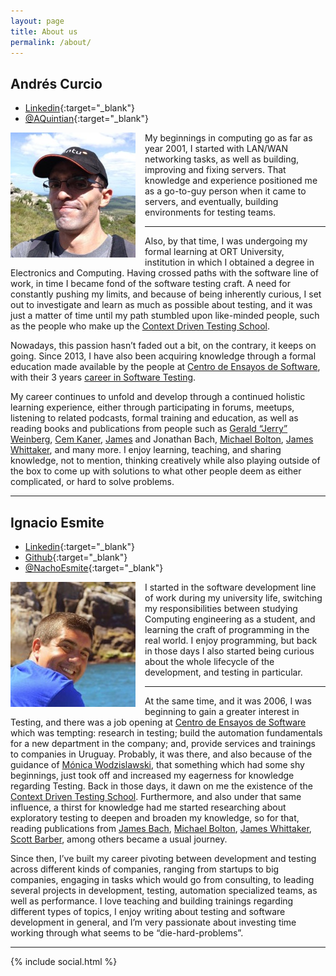 ```yaml
---
layout: page
title: About us
permalink: /about/
---
```


## Andrés Curcio

- [Linkedin](https://www.linkedin.com/in/andrescurcio){:target="_blank"}
- [@AQuintian](https://twitter.com/AQuintian){:target="_blank"}

<img style="float: left; margin-right:15px;" src="/assets/media/curcio.jpg">

My beginnings in computing go as far as year 2001, I started with LAN/WAN networking tasks, as well as building, improving and fixing servers. That knowledge and experience positioned me as a go-to-guy person when it came to servers, and eventually, building environments for testing teams.

---
Also, by that time, I was undergoing my formal learning at ORT University, institution in which I obtained a degree in Electronics and Computing. Having crossed paths with the software line of work, in time I became fond of the software testing craft. A need for constantly pushing my limits, and because of being inherently curious, I set out to investigate and learn as much as possible about testing, and it was just a matter of time until my path stumbled upon like-minded people, such as the people who make up the [Context Driven Testing School](http://context-driven-testing.com/).

Nowadays, this passion hasn’t faded out a bit, on the contrary, it keeps on going. Since 2013, I have also been acquiring knowledge through a formal education made available by the people at [Centro de Ensayos de Software](http://ces.com.uy/), with their 3 years [career in Software Testing](http://www.ces.com.uy/index.php/carrera-de-testing).

My career continues to unfold and develop through a continued holistic learning experience, either through participating in forums, meetups, listening to related podcasts, formal training and education, as well as reading books and publications from people such as [Gerald “Jerry” Weinberg](https://twitter.com/jerryweinberg), [Cem Kaner](https://twitter.com/drcemkaner), [James](https://twitter.com/jamesmarcusbach) and Jonathan Bach, [Michael Bolton](https://twitter.com/michaelbolton), [James Whittaker](https://twitter.com/docjamesw), and many more. I enjoy learning, teaching, and sharing knowledge, not to mention, thinking creatively while also playing outside of the box to come up with solutions to what other people deem as either complicated, or hard to solve problems.

---

## Ignacio Esmite

- [Linkedin](https://www.linkedin.com/in/iesmite){:target="_blank"}
- [Github](https://github.com/n4ch03){:target="_blank"}
- [@NachoEsmite](https://twitter.com/NachoEsmite){:target="_blank"}

<img style="float: left; margin-right:15px;" src="/assets/media/esmite.jpg">

I started in the software development line of work during my university life, switching my responsibilities between studying Computing engineering as a student, and learning the craft of programming in the real world. I enjoy programming, but back in those days I also started being curious about the whole lifecycle of the development, and testing in particular.

---
At the same time, and it was 2006, I was beginning to gain a greater interest in Testing, and there was a job opening at [Centro de Ensayos de Software](http://ces.com.uy/) which was tempting: research in testing; build the automation fundamentals for a new department in the company; and, provide services and trainings to companies in Uruguay. Probably, it was there, and also because of the guidance of [Mónica Wodzislawski](https://www.fing.edu.uy/~mwodzis/), that something which had some shy beginnings, just took off and increased my eagerness for knowledge regarding Testing. Back in those days, it dawn on me the existence of the [Context Driven Testing School](http://context-driven-testing.com/). Furthermore, and also under that same influence, a thirst for knowledge had me started researching about exploratory testing to deepen and broaden my knowledge, so for that, reading publications from [James Bach](https://twitter.com/jamesmarcusbach), [Michael Bolton](https://twitter.com/michaelbolton), [James Whittaker](https://twitter.com/docjamesw), [Scott Barber](https://twitter.com/sbarber), among others became a usual journey.

Since then, I’ve built my career pivoting between development and testing across different kinds of companies, ranging from startups to big companies, engaging in tasks which would go from consulting, to leading several projects in development, testing, automation specialized teams, as well as performance. I love teaching and building trainings regarding different types of topics, I enjoy writing about testing and software development in general, and I’m very passionate about investing time working through what seems to be “die-hard-problems”.

---

{% include social.html %}
